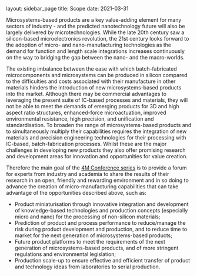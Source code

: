 layout: sidebar_page
title: Scope
date: 2021-03-31

Microsystems-based products are a key value-adding element for many sectors of industry - and the predicted nanotechnology future will also be largely delivered by microtechnologies. While the late 20th century saw a silicon-based microelectronics revolution, the 21st century looks forward to the adoption of micro- and nano-manufacturing technologies as the demand for function and length scale integrations increases continuously on the way to bridging the gap between the nano- and the macro-worlds.
<!--break-->
The existing imbalance between the ease with which batch-fabricated microcomponents and microsystems can be produced in silicon compared to the difficulties and costs associated with their manufacture in other materials hinders the introduction of new microsystems-based products into the market. Although there may be commercial advantages to leveraging the present suite of IC-based processes and materials, they will not be able to meet the demands of emerging products for 3D and high aspect ratio structures, enhanced-force microactuation, improved environmental resistance, high precision, and unification and standardisation. To broaden the range of microsystems-based products and to simultaneously multiply their capabilities requires the integration of new materials and precision engineering technologies for their processing with IC-based, batch-fabrication processes. Whilst these are the major challenges in developing new products they also offer promising research and development areas for innovation and opportunities for value creation.

Therefore the main goal of the [4M Conference series](/conference) is to provide a forum for experts from industry and academia to share the results of their research in an open, friendly and rewarding environment and in so doing to advance the creation of micro-manufacturing capabilities that can take advantage of the opportunities described above, such as:

* Product miniaturisation through innovative integration and development of knowledge-based technologies and production concepts (especially micro and nano) for the processing of non-silicon materials;
* Prediction of product and process performance to reduce/manage the risk during product development and production, and to reduce time to market for the next generation of microsystems-based products;
* Future product platforms to meet the requirements of the next generation of microsystems-based products, and of more stringent regulations and environmental legislation;
* Production scale-up to ensure effective and efficient transfer of product and technology ideas from laboratories to serial production.